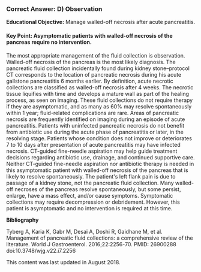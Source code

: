 
### Correct Answer: D) Observation 

**Educational Objective:** Manage walled-off necrosis after acute pancreatitis.

#### **Key Point:** Asymptomatic patients with walled-off necrosis of the pancreas require no intervention.

The most appropriate management of the fluid collection is observation. Walled-off necrosis of the pancreas is the most likely diagnosis. The pancreatic fluid collection incidentally found during kidney stone–protocol CT corresponds to the location of pancreatic necrosis during his acute gallstone pancreatitis 6 months earlier. By definition, acute necrotic collections are classified as walled-off necrosis after 4 weeks. The necrotic tissue liquifies with time and develops a mature wall as part of the healing process, as seen on imaging. These fluid collections do not require therapy if they are asymptomatic, and as many as 60% may resolve spontaneously within 1 year; fluid-related complications are rare.
Areas of pancreatic necrosis are frequently identified on imaging during an episode of acute pancreatitis. Patients with uninfected pancreatic necrosis do not benefit from antibiotic use during the acute phase of pancreatitis or later, in the resolving stage. Patients whose condition does not improve or deteriorates 7 to 10 days after presentation of acute pancreatitis may have infected necrosis. CT-guided fine-needle aspiration may help guide treatment decisions regarding antibiotic use, drainage, and continued supportive care. Neither CT-guided fine-needle aspiration nor antibiotic therapy is needed in this asymptomatic patient with walled-off necrosis of the pancreas that is likely to resolve spontaneously. The patient's left flank pain is due to passage of a kidney stone, not the pancreatic fluid collection.
Many walled-off necroses of the pancreas resolve spontaneously, but some persist, enlarge, have a mass effect, and/or cause symptoms. Symptomatic collections may require decompression or debridement. However, this patient is asymptomatic and no intervention is required at this time.

**Bibliography**

Tyberg A, Karia K, Gabr M, Desai A, Doshi R, Gaidhane M, et al. Management of pancreatic fluid collections: a comprehensive review of the literature. World J Gastroenterol. 2016;22:2256-70. PMID: 26900288 doi:10.3748/wjg.v22.i7.2256

This content was last updated in August 2018.